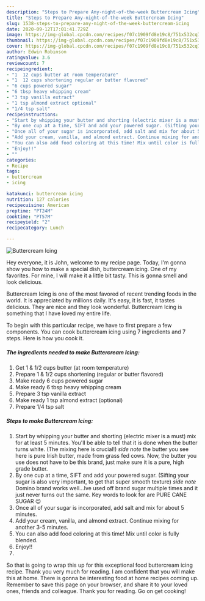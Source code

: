 ```yaml
---
description: "Steps to Prepare Any-night-of-the-week Buttercream Icing"
title: "Steps to Prepare Any-night-of-the-week Buttercream Icing"
slug: 1538-steps-to-prepare-any-night-of-the-week-buttercream-icing
date: 2020-09-12T17:01:41.729Z
image: https://img-global.cpcdn.com/recipes/f07c1909fd8e19c8/751x532cq70/buttercream-icing-recipe-main-photo.jpg
thumbnail: https://img-global.cpcdn.com/recipes/f07c1909fd8e19c8/751x532cq70/buttercream-icing-recipe-main-photo.jpg
cover: https://img-global.cpcdn.com/recipes/f07c1909fd8e19c8/751x532cq70/buttercream-icing-recipe-main-photo.jpg
author: Edwin Robinson
ratingvalue: 3.6
reviewcount: 7
recipeingredient:
- "1  12 cups butter at room temperature"
- "1  12 cups shortening regular or butter flavored"
- "6 cups powered sugar"
- "6 tbsp heavy whipping cream"
- "3 tsp vanilla extract"
- "1 tsp almond extract optional"
- "1/4 tsp salt"
recipeinstructions:
- "Start by whipping your butter and shorting (electric mixer is a must) mix for at least 5 minutes. You&#39;ll be able to tell that it is done when the butter turns white. (The mixing here is crucial!) *side note* the butter you see here is pure Irish butter, made from grass fed cows. Now, the butter you use does not have to be this brand, just make sure it is a pure, high grade butter."
- "By one cup at a time, SIFT and add your powered sugar. (Sifting your sugar is also very important, to get that super smooth texture) *side note* Domino brand works well...Ive used off brand sugar multiple times and it just never turns out the same. Key words to look for are PURE CANE SUGAR 😉"
- "Once all of your sugar is incorporated, add salt and mix for about 5 minutes."
- "Add your cream, vanilla, and almond extract. Continue mixing for another 3-5 minutes."
- "You can also add food coloring at this time! Mix until color is fully blended."
- "Enjoy!!"
- ""
categories:
- Recipe
tags:
- buttercream
- icing

katakunci: buttercream icing 
nutrition: 127 calories
recipecuisine: American
preptime: "PT24M"
cooktime: "PT57M"
recipeyield: "2"
recipecategory: Lunch

---
```



![Buttercream Icing](https://img-global.cpcdn.com/recipes/f07c1909fd8e19c8/751x532cq70/buttercream-icing-recipe-main-photo.jpg)

Hey everyone, it is John, welcome to my recipe page. Today, I'm gonna show you how to make a special dish, buttercream icing. One of my favorites. For mine, I will make it a little bit tasty. This is gonna smell and look delicious.



Buttercream Icing is one of the most favored of recent trending foods in the world. It is appreciated by millions daily. It's easy, it is fast, it tastes delicious. They are nice and they look wonderful. Buttercream Icing is something that I have loved my entire life.


To begin with this particular recipe, we have to first prepare a few components. You can cook buttercream icing using 7 ingredients and 7 steps. Here is how you cook it.

<!--inarticleads1-->

##### The ingredients needed to make Buttercream Icing:

1. Get 1 &amp; 1/2 cups butter (at room temperature)
1. Prepare 1 &amp; 1/2 cups shortening (regular or butter flavored)
1. Make ready 6 cups powered sugar
1. Make ready 6 tbsp heavy whipping cream
1. Prepare 3 tsp vanilla extract
1. Make ready 1 tsp almond extract (optional)
1. Prepare 1/4 tsp salt




<!--inarticleads2-->

##### Steps to make Buttercream Icing:

1. Start by whipping your butter and shorting (electric mixer is a must) mix for at least 5 minutes. You&#39;ll be able to tell that it is done when the butter turns white. (The mixing here is crucial!) *side note* the butter you see here is pure Irish butter, made from grass fed cows. Now, the butter you use does not have to be this brand, just make sure it is a pure, high grade butter.
1. By one cup at a time, SIFT and add your powered sugar. (Sifting your sugar is also very important, to get that super smooth texture) *side note* Domino brand works well...Ive used off brand sugar multiple times and it just never turns out the same. Key words to look for are PURE CANE SUGAR 😉
1. Once all of your sugar is incorporated, add salt and mix for about 5 minutes.
1. Add your cream, vanilla, and almond extract. Continue mixing for another 3-5 minutes.
1. You can also add food coloring at this time! Mix until color is fully blended.
1. Enjoy!!
1. 




So that is going to wrap this up for this exceptional food buttercream icing recipe. Thank you very much for reading. I am confident that you will make this at home. There is gonna be interesting food at home recipes coming up. Remember to save this page on your browser, and share it to your loved ones, friends and colleague. Thank you for reading. Go on get cooking!
